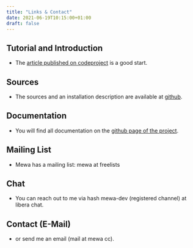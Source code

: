```yaml
---
title: "Links & Contact"
date: 2021-06-19T10:15:00+01:00
draft: false
---
```

## Tutorial and Introduction
* The [article published on codeproject](https://www.codeproject.com/Articles/5301384/Writing-Compiler-Front-Ends-for-LLVM-with-Lua-usin) is a good start.

## Sources
* The sources and an installation description are available at [github](https://github.com/patrickfrey/mewa).

## Documentation
* You will find all documentation on the [github page of the project](https://github.com/patrickfrey/mewa#readme).

## Mailing List
* Mewa has a mailing list: mewa at freelists

## Chat
* You can reach out to me via hash mewa-dev (registered channel) at libera chat.

## Contact (E-Mail)
* or send me an email (mail at mewa cc).

